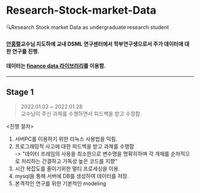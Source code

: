 # Research-Stock-market-Data
🔍Research Stock market Data as undergraduate research student   
#### [안홍렬]()교수님 지도하에 교내 DSML 연구센터에서 학부연구생으로서 주가 데이터에 대한 연구를 진행.   
#### 데이터는 [finance data 라이브러리](https://financedata.github.io/posts/finance-data-reader-users-guide.html#)를 이용함.    
---------------------------------------------------------------------------------------------------------------------------------------------------------------------------------
## Stage 1
> 2022.01.03 ~ 2022.01.28   
> 교수님이 주신 과제를 수행하면서 피드백을 받고 수정함.   

<진행 절차>   
1. 서버PC를 이용하기 위한 리눅스 사용법을 익힘.   
2. 프로그래밍적 사고에 대한 피드백을 받고 과제를 수행함   
   -> "데이터 프레임의 사용을 최소한으로 변수명을 명확히하며 각 개체를 순차적으로 처리하는 간결하고 가독성 높은 코드를 지향"
3. 시간 복잡도를 줄이기위한 멀티 프로세싱을 이용.   
4. mysql을 통해 서버에 DB를 생성하여 데이터를 저장.
5. 본격적인 연구를 위한 기본적인 modeling   

